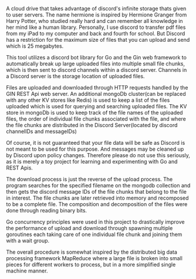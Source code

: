 A cloud drive that takes advantage of discord's infinite storage thats given to user servers. The name hermione is inspired by Hermione Granger from Harry Potter, who studied really hard and can remember all knowledge in her mind like a human library. 
Personally, I use discord to transfer pdf files from my iPad to my computer and back and fourth for school.
But Discord has a restriction for the maximum size of files that you can upload and send which is 25 megabytes. 

This tool utilizes a discord bot library for Go and the Gin web framework to automatically break up large uploaded files into multiple small file chunks, which is then sent to discord channels within a discord server. Channels in a Discord server is the storage location of uploaded files. 

Files are uploaded and downloaded through HTTP requests handled by the GIN REST Api web server. 
An additional mongoDb cluster(can be replaced with any other KV stores like Redis) is used to keep a list of the files uploaded which is used for querying and searching uploaded files.
The KV store in mongoDb is used to keep track of the file names of the uploaded files, the order of individual file chunks associated with the file, and where the file chunks are distributed in the Discord Server(located by discord channelIDs and messageIDs)

Of course, it is not guaranteed that your file data will be safe as Discord is not meant to be used for this purpose. And messages may be cleaned up by Discord upon policy changes. 
Therefore please do not use this seriously, as it is merely a toy project for learning and experimenting with Go and REST Apis.

The download process is just the reverse of the upload process. The program searches for the specified filename on the mongodb collection and then gets the discord message IDs of the file chunks that belong to the file in interest. The file chunks are later retrieved into memory and recomposed to be a complete file. 
The composition and decomposition of the files were done through reading binary bits.

Go concurrency principles were used in this project to drastically improve the performance of upload and download through spawning multiple goroutines each taking care of one individual file chunk and joining them with a wait group. 

The overall procedure is somewhat inspired by the distributed big data processing framework MapReduce where a large file is broken into small pieces for different workers to process, but in a more simplified single machine manner.
